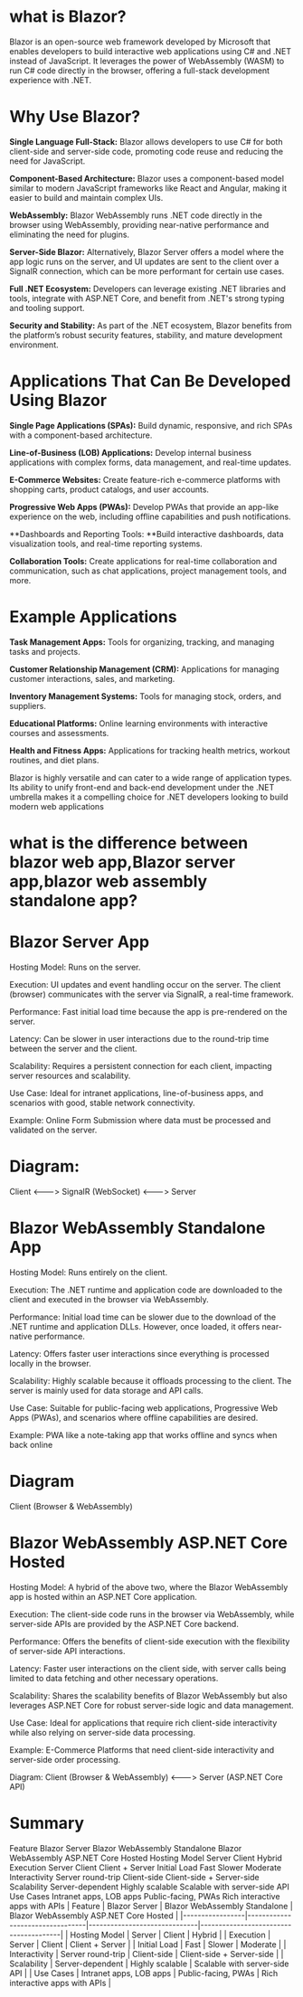 # what is Blazor?
Blazor is an open-source web framework developed by Microsoft that enables developers to build interactive web applications using C# and .NET instead of JavaScript. It leverages the power of WebAssembly (WASM) to run C# code directly in the browser, offering a full-stack development experience with .NET.

# Why Use Blazor?
**Single Language Full-Stack:** Blazor allows developers to use C# for both client-side and server-side code, promoting code reuse and reducing the need for JavaScript.

**Component-Based Architecture:** Blazor uses a component-based model similar to modern JavaScript frameworks like React and Angular, making it easier to build and maintain complex UIs.

**WebAssembly:** Blazor WebAssembly runs .NET code directly in the browser using WebAssembly, providing near-native performance and eliminating the need for plugins.

**Server-Side Blazor:** Alternatively, Blazor Server offers a model where the app logic runs on the server, and UI updates are sent to the client over a SignalR connection, which can be more performant for certain use cases.

**Full .NET Ecosystem:** Developers can leverage existing .NET libraries and tools, integrate with ASP.NET Core, and benefit from .NET's strong typing and tooling support.

**Security and Stability:** As part of the .NET ecosystem, Blazor benefits from the platform’s robust security features, stability, and mature development environment.

# Applications That Can Be Developed Using Blazor

**Single Page Applications (SPAs):** Build dynamic, responsive, and rich SPAs with a component-based architecture.

**Line-of-Business (LOB) Applications:** Develop internal business applications with complex forms, data management, and real-time updates.

**E-Commerce Websites:** Create feature-rich e-commerce platforms with shopping carts, product catalogs, and user accounts.

**Progressive Web Apps (PWAs):** Develop PWAs that provide an app-like experience on the web, including offline capabilities and push notifications.

**Dashboards and Reporting Tools: **Build interactive dashboards, data visualization tools, and real-time reporting systems.

**Collaboration Tools:** Create applications for real-time collaboration and communication, such as chat applications, project management tools, and more.

# Example Applications
**Task Management Apps:** Tools for organizing, tracking, and managing tasks and projects.

**Customer Relationship Management (CRM):** Applications for managing customer interactions, sales, and marketing.

**Inventory Management Systems:** Tools for managing stock, orders, and suppliers.

**Educational Platforms:** Online learning environments with interactive courses and assessments.

**Health and Fitness Apps:** Applications for tracking health metrics, workout routines, and diet plans.

Blazor is highly versatile and can cater to a wide range of application types. Its ability to unify front-end and back-end development under the .NET umbrella makes it a compelling choice for .NET developers looking to build modern web applications

# what is the difference between blazor web app,Blazor server app,blazor web assembly standalone app?

# Blazor Server App
Hosting Model: Runs on the server.

Execution: UI updates and event handling occur on the server. The client (browser) communicates with the server via SignalR, a real-time framework.

Performance: Fast initial load time because the app is pre-rendered on the server.

Latency: Can be slower in user interactions due to the round-trip time between the server and the client.

Scalability: Requires a persistent connection for each client, impacting server resources and scalability.

Use Case: Ideal for intranet applications, line-of-business apps, and scenarios with good, stable network connectivity.

Example: Online Form Submission where data must be processed and validated on the server.

# Diagram:
Client <---> SignalR (WebSocket) <---> Server

# Blazor WebAssembly Standalone App

Hosting Model: Runs entirely on the client.

Execution: The .NET runtime and application code are downloaded to the client and executed in the browser via WebAssembly.

Performance: Initial load time can be slower due to the download of the .NET runtime and application DLLs. However, once loaded, it offers near-native performance.

Latency: Offers faster user interactions since everything is processed locally in the browser.

Scalability: Highly scalable because it offloads processing to the client. The server is mainly used for data storage and API calls.

Use Case: Suitable for public-facing web applications, Progressive Web Apps (PWAs), and scenarios where offline capabilities are desired.

Example: PWA like a note-taking app that works offline and syncs when back online

# Diagram
Client (Browser & WebAssembly)

# Blazor WebAssembly ASP.NET Core Hosted 

Hosting Model: A hybrid of the above two, where the Blazor WebAssembly app is hosted within an ASP.NET Core application.

Execution: The client-side code runs in the browser via WebAssembly, while server-side APIs are provided by the ASP.NET Core backend.

Performance: Offers the benefits of client-side execution with the flexibility of server-side API interactions.

Latency: Faster user interactions on the client side, with server calls being limited to data fetching and other necessary operations.

Scalability: Shares the scalability benefits of Blazor WebAssembly but also leverages ASP.NET Core for robust server-side logic and data management.

Use Case: Ideal for applications that require rich client-side interactivity while also relying on server-side data processing.

Example: E-Commerce Platforms that need client-side interactivity and server-side order processing.

Diagram:
Client (Browser & WebAssembly) <---> Server (ASP.NET Core API)

# Summary

Feature	Blazor Server	Blazor WebAssembly Standalone	Blazor WebAssembly ASP.NET Core Hosted
Hosting Model	Server	Client	Hybrid
Execution	Server	Client	Client + Server
Initial Load	Fast	Slower	Moderate
Interactivity	Server round-trip	Client-side	Client-side + Server-side
Scalability	Server-dependent	Highly scalable	Scalable with server-side API
Use Cases	Intranet apps, LOB apps	Public-facing, PWAs	Rich interactive apps with APIs
| Feature         | Blazor Server                   | Blazor WebAssembly Standalone | Blazor WebAssembly ASP.NET Core Hosted |
|-----------------|---------------------------------|------------------------------|---------------------------------------|
| Hosting Model   | Server                          | Client                       | Hybrid                                |
| Execution       | Server                          | Client                       | Client + Server                       |
| Initial Load    | Fast                            | Slower                       | Moderate                              |
| Interactivity   | Server round-trip               | Client-side                  | Client-side + Server-side             |
| Scalability     | Server-dependent                | Highly scalable              | Scalable with server-side API         |
| Use Cases       | Intranet apps, LOB apps         | Public-facing, PWAs          | Rich interactive apps with APIs       |
